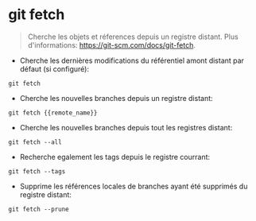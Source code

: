 # git fetch

> Cherche les objets et réferences depuis un registre distant.
> Plus d'informations: <https://git-scm.com/docs/git-fetch>.

- Cherche les dernières modifications du référentiel amont distant par défaut (si configuré):

`git fetch`

- Cherche les nouvelles branches depuis un registre distant:

`git fetch {{remote_name}}`

- Cherche les nouvelles branches depuis tout les registres distant:

`git fetch --all`

- Recherche egalement les tags depuis le registre courrant:

`git fetch --tags`

- Supprime les références locales de branches ayant été supprimés du registre distant:

`git fetch --prune`
